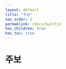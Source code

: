 ```yaml
---
layout: default
title: "주보"
nav_order: 2 
permaklink: /docs/bulltin
has_children: true
has_toc: true
---
```


# 주보
